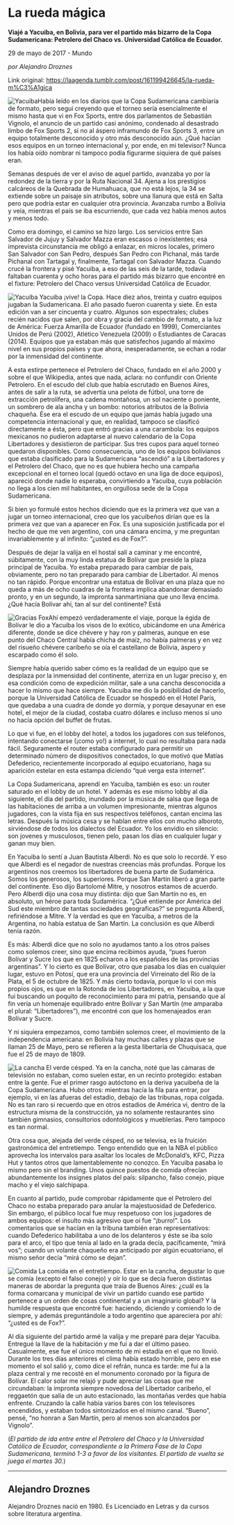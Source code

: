 # La rueda mágica

**Viajé a Yacuiba, en Bolivia, para ver el partido más bizarro de la Copa Sudamericana: Petrolero del Chaco vs. Universidad Católica de Ecuador.**

29 de mayo de 2017 - Mundo

_por Alejandro Droznes_

Link original: https://laagenda.tumblr.com/post/161199426645/la-rueda-m%C3%A1gica

![Yacuiba](https://64.media.tumblr.com/44e6c06b0c13b055967653ee7fd70cce/tumblr_inline_pk0uz2Vmqx1t6q87u_500.jpg)Había leído en los diarios que la Copa Sudamericana cambiaría de formato, pero seguí creyendo que el torneo sería esencialmente el mismo hasta que vi en Fox Sports, entre dos parlamentos de Sebastián Vignolo, el anuncio de un partido casi anónimo, condenado al desastrado limbo de Fox Sports 2, si no al áspero inframundo de Fox Sports 3, entre un equipo totalmente desconocido y otro más desconocido aún. ¿Qué hacían esos equipos en un torneo internacional y, por ende, en mi televisor? Nunca los había oído nombrar ni tampoco podía figurarme siquiera de qué países eran.

Semanas después de ver el aviso de aquel partido, avanzaba yo por la redondez de la tierra y por la Ruta Nacional 34. Ajena a los prestigios calcáreos de la Quebrada de Humahuaca, que no está lejos, la 34 se extiende sobre un paisaje sin atributos, sobre una llanura que está en Salta pero que podría estar en cualquier otra provincia. Avanzaba rumbo a Bolivia y veía, mientras el país se iba escurriendo, que cada vez había menos autos y menos todo.

Como era domingo, el camino se hizo largo. Los servicios entre San Salvador de Jujuy y Salvador Mazza eran escasos o inexistentes; esa imprevista circunstancia me obligó a enlazar, en micros locales, primero San Salvador con San Pedro, después San Pedro con Pichanal, más tarde Pichanal con Tartagal y, finalmente, Tartagal con Salvador Mazza. Cuando crucé la frontera y pisé Yacuiba, a eso de las seis de la tarde, todavía faltaban cuarenta y ocho horas para el partido más bizarro que encontré en el fixture: Petrolero del Chaco versus Universidad Católica de Ecuador.

![Yacuiba](https://64.media.tumblr.com/44e6c06b0c13b055967653ee7fd70cce/tumblr_inline_pk0uz2Vmqx1t6q87u_500.jpg) Yacuiba ¡vive! la Copa. Hace diez años, treinta y cuatro equipos jugaban la Sudamericana. El año pasado fueron cuarenta y siete. En esta edición van a ser cincuenta y cuatro. Algunos son espectrales; clubes recién nacidos que salen, por obra y gracia del cambio de formato, a la luz de América: Fuerza Amarilla de Ecuador (fundado en 1999), Comerciantes Unidos de Perú (2002), Atlético Venezuela (2009) o Estudiantes de Caracas (2014). Equipos que ya estaban más que satisfechos jugando al máximo nivel en sus propios países y que ahora, inesperadamente, se echan a rodar por la inmensidad del continente.

A esta estirpe pertenece el Petrolero del Chaco, fundado en el año 2000 y sobre el que Wikipedia, antes que nada, aclara: no confundir con Oriente Petrolero. En el escudo del club que había escrutado en Buenos Aires, antes de salir a la ruta, se advertía una pelota de fútbol, una torre de extracción petrolífera, una cadena montañosa, un sol naciente o poniente, un sombrero de ala ancha y un bombo: notorios atributos de la Bolivia chaqueña. Ése era el escudo de un equipo que jamás había jugado una competencia internacional y que, en realidad, tampoco se clasificó directamente a ésta, pero que entró gracias a una carambola: los equipos mexicanos no pudieron adaptarse al nuevo calendario de la Copa Libertadores y desistieron de participar. Sus tres cupos para aquel torneo quedaron disponibles. Como consecuencia, uno de los equipos bolivianos que estaba clasificado para la Sudamericana “ascendió” a la Libertadores y el Petrolero del Chaco, que no es que hubiera hecho una campaña excepcional en el torneo local (quedó octavo en una liga de doce equipos), apareció donde nadie lo esperaba, convirtiendo a Yacuiba, cuya población no llega a los cien mil habitantes, en orgullosa sede de la Copa Sudamericana.

Si bien yo formulé estos hechos diciendo que es la primera vez que van a jugar un torneo internacional, creo que los yacuibeños dirían que es la primera vez que van a aparecer en Fox. Es una suposición justificada por el hecho de que me ven argentino, con una cámara encima, y me preguntan invariablemente y al infinito: “¿usted es de Fox?”.

Después de dejar la valija en el hostal salí a caminar y me encontré, súbitamente, con la muy linda estatua de Bolívar que preside la plaza principal de Yacuiba. Yo estaba preparado para cambiar de país, obviamente, pero no tan preparado para cambiar de Libertador. Al menos no tan rápido. Porque encontrar una estatua de Bolívar en una plaza que no queda a más de ocho cuadras de la frontera implica abandonar demasiado pronto, y en un segundo, la impronta sanmartiniana que uno lleva encima. ¿Qué hacía Bolívar ahí, tan al sur del continente? Está 


![Gracias Fox](https://64.media.tumblr.com/074041ff01b11609946a7ea2e3f4fd94/tumblr_inline_pk0uz28n5Q1t6q87u_400.jpg)Ahí empezó verdaderamente el viaje, porque la égida de Bolívar le dio a Yacuiba los visos de lo exótico, ubicándome en una América diferente, donde se dice chévere y hay ron y palmeras, aunque en ese punto del Chaco Central había chicha de maíz, no había palmeras y en vez del risueño chévere caribeño se oía el castellano de Bolivia, áspero y escarpado como él solo.

Siempre había querido saber cómo es la realidad de un equipo que se desplaza por la inmensidad del continente, aterriza en un lugar preciso y, en esa condición como de expedición militar, sale a una cancha desconocida a hacer lo mismo que hace siempre. Yacuiba me dio la posibilidad de hacerlo, porque la Universidad Católica de Ecuador se hospedó en el Hotel París, que quedaba a una cuadra de donde yo dormía, y porque desayunar en ese hotel, el mejor de la ciudad, costaba cuatro dólares e incluso menos si uno no hacía opción del buffet de frutas.

Lo que vi fue, en el lobby del hotel, a todos los jugadores con sus teléfonos, intentando conectarse (¡como yo!) a internet, lo cual no resultaba para nada fácil. Seguramente el router estaba configurado para permitir un determinado número de dispositivos conectados, lo que motivó que Matías Defederico, recientemente incorporado al equipo ecuatoriano, haga su aparición estelar en esta estampa diciendo “qué verga esta internet”.

La Copa Sudamericana, aprendí en Yacuiba, también es eso: un router saturado en el lobby de un hotel. Y además es ese mismo lobby al día siguiente, el día del partido, inundado por la música de salsa que llega de las habitaciones de arriba a un volumen impresionante, mientras algunos jugadores, con la vista fija en sus respectivos teléfonos, cantan encima las letras. Después la música cesa y se hablan entre ellos con mucho alboroto, sirviéndose de todos los dialectos del Ecuador. Yo los envidio en silencio: son jovenes y musculosos, tienen pelo, pasan los días en cualquier lugar y ganan muy bien.

En Yacuiba lo sentí a Juan Bautista Alberdi. No es que solo lo recordé. Y eso que Alberdi es el negador de nuestras creencias más profundas. Porque los argentinos nos creemos los libertadores de buena parte de Sudamérica. Somos los generosos, los superiores. Porque San Martín liberó a gran parte del continente. Eso dijo Bartolomé Mitre, y nosotros estamos de acuerdo. Pero Alberdi dijo una cosa muy distinta: dijo que San Martín no es, en absoluto, un héroe para toda Sudamérica. “¿Qué entiende por América del Sud este miembro de tantas sociedades geograficas?” se pregunta Alberdi, refiriéndose a Mitre. Y la verdad es que en Yacuiba, a metros de la Argentina, no había estatua de San Martín. La conclusión es que Alberdi tenía razón.

Es más: Alberdi dice que no solo no ayudamos tanto a los otros países como solemos creer, sino que encima recibimos ayuda, “pues fueron Bolívar y Sucre los que en 1825 echaron a los españoles de las provincias argentinas”. Y lo cierto es que Bolívar, otro que pasaba los días en cualquier lugar, estuvo en Potosí, que era una provincia del Virreinato del Río de la Plata, el 5 de octubre de 1825. Y más cierto todavía, porque lo vi con mis propios ojos, es que en la Rotonda de los Libertadores, en Yacuiba, a la que fui buscando un poquito de reconocimiento para mi patria, pensando que al fin vería un homenaje equilibrado entre Bolívar y San Martín (me amparaba el plural: “Libertadores”), me encontré con que los homenajeados eran Bolívar y Sucre.

Y ni siquiera empezamos, como también solemos creer, el movimiento de la independencia americana: en Bolivia hay muchas calles y plazas que se llaman 25 de Mayo, pero se refieren a la gesta libertaria de Chuquisaca, que fue el 25 de mayo de 1809.

![La cancha](https://64.media.tumblr.com/d8221b064644b13d79b281e818d113c5/tumblr_inline_pk0uz3KWrc1t6q87u_500.jpg) El verde césped. Ya en la cancha, noté que las cámaras de televisión no estaban, como suelen estar, en un recinto protegido: estaban entre la gente. Fue el primer rasgo autóctono en la deriva yacuibeña de la Copa Sudamericana. Hubo otros: mientras hacía la fila para entrar, por ejemplo, vi en las afueras del estadio, debajo de las tribunas, ropa colgada. No es tan raro si recuerdo que en otros estadios de América vi, dentro de la estructura misma de la construcción, ya no solamente restaurantes sino también gimnasios, consultorios odontológicos y mueblerías. Pero tampoco es tan normal.

Otra cosa que, alejada del verde césped, no se televisa, es la fruición gastronómica del entretiempo. Tengo entendido que en la NBA el público aprovecha los intervalos para asaltar los locales de McDonald’s, KFC, Pizza Hut y tantos otros que lamentablemente no conozco. En Yacuiba pasaba lo mismo pero sin el branding. Unos quince puestos de comida ofrecían abundantemente los insignes platos del país: silpancho, falso conejo, pique macho y el viejo salchipapa.

En cuanto al partido, pude comprobar rápidamente que el Petrolero del Chaco no estaba preparado para anular la majestuosidad de Defederico. Sin embargo, el público local fue muy respetuoso con los jugadores de ambos equipos: el insulto más agresivo que oí fue “¡burro!”. Los comentarios que se hacían en la tribuna también eran representativos: cuando Defederico habilitaba a uno de los delanteros y éste se iba solo para el arco, el tipo que tenía al lado en la grada decía, pacíficamente, “mirá vos”; cuando un volante chaqueño era anticipado por algún ecuatoriano, el mismo señor decía “mirá cómo se dejan”.

![Comida](https://64.media.tumblr.com/96abf0485e89d1d08334de80d2da5262/tumblr_inline_pk0uz4QMYB1t6q87u_500.jpg) La comida en el entretiempo. Estar en la cancha, degustar lo que se comía (excepto el falso conejo) y oír lo que se decía fueron distintas maneras de abordar la pregunta que traía de Buenos Aires: ¿cuál es la forma comarcana y municipal de vivir un partido cuando ese partido pertenece a un orden de cosas continental y a un imaginario global? Y la humilde respuesta que encontré fue: haciendo, diciendo y comiendo lo de siempre, y además preguntándole a todo argentino que apareciera por ahí: “¿usted es de Fox?”.

Al día siguiente del partido armé la valija y me preparé para dejar Yacuiba. Entregué la llave de la habitación y me fui a dar el último paseo. Casualmente, ese fue el único momento de mi estadía en el que no llovió. Durante los tres días anteriores el clima había estado horrible, pero en ese momento el sol salió y, como dice el refrán, nunca es tarde: me fui a la plaza central y me recosté en el monumento coronado por la figura de Bolívar. El calor solar me relajó y pude apreciar las cosas que me circundaban: la impronta siempre novedosa del Libertador caribeño, el reggaetón que salía de un auto estacionado, las montañas verdes que había enfrente. Cruzando la calle había varios bares con los televisores encendidos, y estaban todos sintonizados en el mismo canal. “Bueno”, pensé, “no honran a San Martín, pero al menos son alcanzados por Vignolo”.

  


(*El partido de ida entre entre el Petrolero del Chaco y la Universidad Católica de Ecuador, correspondiente a la Primera Fase de la Copa Sudamericana, terminó 1-3 a favor de los visitantes. El partido de vuelta se juega el martes 30.*)

  




---

 Alejandro Droznes
------------------

 Alejandro Droznes nació en 1980. Es Licenciado en Letras y da cursos sobre literatura argentina. 

